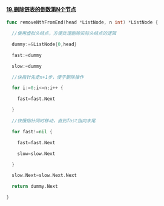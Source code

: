#### [19.删除链表的倒数第N个节点](https://leetcode.cn/problems/remove-nth-node-from-end-of-list/)

```go
func removeNthFromEnd(head *ListNode, n int) *ListNode {

  //使用虚拟头结点，方便处理删除实际头结点的逻辑

  dummy:=&ListNode{0,head}

  fast:=dummy

  slow:=dummy

  //快指针先走n+1步，便于删除操作

  for i:=0;i<=n;i++ {

    fast=fast.Next

  }

  //快慢指针同时移动，直到fast指向末尾

  for fast!=nil {

    fast=fast.Next

    slow=slow.Next

  }

  slow.Next=slow.Next.Next

  return dummy.Next

}
```